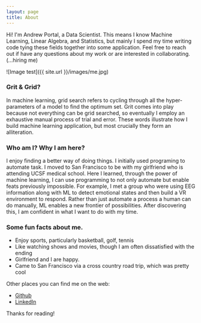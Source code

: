 ```yaml
---
layout: page
title: About
---
```


<p class="message">
  Hi! I'm Andrew Portal, a Data Scientist. This means I know Machine Learning, Linear Algebra, and Statistics, but mainly I spend my time writing code tying these fields together into some application. Feel free to reach out if have any questions about my work or are interested in collaborating. (...hiring me)
 
</p>

 ![Image test]({{ site.url }}/images/me.jpg)




### Grit & Grid?
In machine learning, grid search refers to cycling through all the hyper-parameters of a model to find the optimum set. Grit comes into play because not everything can be grid searched, so eventually I employ an exhaustive manual process of trial and error. These words illustrate how I build machine learning application, but most crucially they form an alliteration. 

### Who am I? Why I am here?

I enjoy finding a better way of doing things. I initially used programing to automate task. I moved to San Francisco to be with my girlfriend who is attending UCSF medical school. Here I learned, through the power of machine learning, I can use programming to not only automate but enable feats previously impossible. For example, I met a group who were using EEG information along with ML to detect emotional states and then build a VR environment to respond. Rather than just automate a process a human can do manually, ML enables a new frontier of possibilities. After discovering this, I am confident in what I want to do with my time.

### Some fun facts about me.

* Enjoy sports, particularly basketball, golf, tennis
* Like watching shows and movies, though I am often dissatisfied with the ending
* Girlfriend and I are happy.
* Came to San Francisco via a cross country road trip, which was pretty cool



Other places you can find me on the web:

* [Github](https://github.com/Andrewjportal)
* [LinkedIn](https://www.linkedin.com/in/andrew-portal/)



Thanks for reading!
